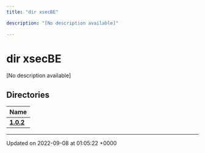 ```yaml
---
title: "dir xsecBE"

description: "[No description available]"

---
```


# dir xsecBE

[No description available]

## Directories

| Name           |
| -------------- |
| **[1.0.2](/documentation/code/files/dir_bf065fdb78be329f75bd3053e796248c/)**  |






-------------------------------

Updated on 2022-09-08 at 01:05:22 +0000
